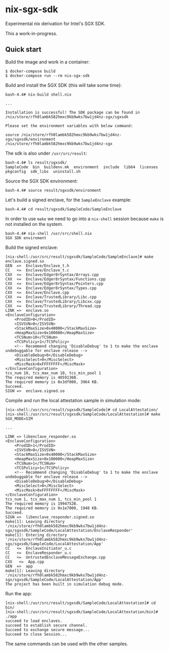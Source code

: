 # nix-sgx-sdk
Experimental nix derivation for Intel's SGX SDK.

This a work-in-progress.

## Quick start
Build the image and work in a container:

```shell
$ docker-compose build
$ docker-compose run --rm nix-sgx-sdk
```

Build and install the SGX SDK (this will take some time):

```shell
bash-4.4# nix-build shell.nix

...

Installation is successful! The SDK package can be found in /nix/store/rfh0lambk582hmxc9kb9wks7bw1jd4nz-sgx/sgxsdk

Please set the environment variables with below command:

source /nix/store/rfh0lambk582hmxc9kb9wks7bw1jd4nz-sgx/sgxsdk/environment
/nix/store/rfh0lambk582hmxc9kb9wks7bw1jd4nz-sgx
```

The sdk is also under `/usr/src/result`:

```shell
bash-4.4# ls result/sgxsdk/
SampleCode  bin  buildenv.mk  environment  include  lib64  licenses  pkgconfig  sdk_libs  uninstall.sh
```

Source the SGX SDK environment:
```shell
bash-4.4# source result/sgxsdk/environment
```

Let's build a signed enclave, for the `SampleEnclave` example:

```shell
bash-4.4# cd result/sgxsdk/SampleCode/SampleEnclave
```

In order to use `make` we need to go into a `nix-shell` session because `make`
is not installed on the system.

```shell
bash-4.4# nix-shell /usr/src/shell.nix
SGX SDK enviroment
```

Build the signed enclave:

```shell
[nix-shell:/usr/src/result/sgxsdk/SampleCode/SampleEnclave]# make enclave.signed.so
GEN  =>  Enclave/Enclave_t.h
CC   <=  Enclave/Enclave_t.c
CXX  <=  Enclave/Edger8rSyntax/Arrays.cpp
CXX  <=  Enclave/Edger8rSyntax/Functions.cpp
CXX  <=  Enclave/Edger8rSyntax/Pointers.cpp
CXX  <=  Enclave/Edger8rSyntax/Types.cpp
CXX  <=  Enclave/Enclave.cpp
CXX  <=  Enclave/TrustedLibrary/Libc.cpp
CXX  <=  Enclave/TrustedLibrary/Libcxx.cpp
CXX  <=  Enclave/TrustedLibrary/Thread.cpp
LINK =>  enclave.so
<EnclaveConfiguration>
    <ProdID>0</ProdID>
    <ISVSVN>0</ISVSVN>
    <StackMaxSize>0x40000</StackMaxSize>
    <HeapMaxSize>0x100000</HeapMaxSize>
    <TCSNum>10</TCSNum>
    <TCSPolicy>1</TCSPolicy>
    <!-- Recommend changing 'DisableDebug' to 1 to make the enclave undebuggable for enclave release -->
    <DisableDebug>0</DisableDebug>
    <MiscSelect>0</MiscSelect>
    <MiscMask>0xFFFFFFFF</MiscMask>
</EnclaveConfiguration>
tcs_num 10, tcs_max_num 10, tcs_min_pool 1
The required memory is 4059136B.
The required memory is 0x3df000, 3964 KB.
Succeed.
SIGN =>  enclave.signed.so
```

Compile and run the local attestation sample in simulation mode:

```shell
[nix-shell:/usr/src/result/sgxsdk/SampleCode]# cd LocalAttestation/
[nix-shell:/usr/src/result/sgxsdk/SampleCode/LocalAttestation]# make SGX_MODE=SIM

...

LINK => libenclave_responder.so
<EnclaveConfiguration>
    <ProdID>1</ProdID>
    <ISVSVN>0</ISVSVN>
    <StackMaxSize>0x40000</StackMaxSize>
    <HeapMaxSize>0x100000</HeapMaxSize>
    <TCSNum>1</TCSNum>
    <TCSPolicy>1</TCSPolicy>
    <!-- Recommend changing 'DisableDebug' to 1 to make the enclave undebuggable for enclave release -->
    <DisableDebug>0</DisableDebug>
    <MiscSelect>0</MiscSelect>
    <MiscMask>0xFFFFFFFF</MiscMask>
</EnclaveConfiguration>
tcs_num 1, tcs_max_num 1, tcs_min_pool 1
The required memory is 1994752B.
The required memory is 0x1e7000, 1948 KB.
Succeed.
SIGN =>  libenclave_responder.signed.so
make[1]: Leaving directory '/nix/store/rfh0lambk582hmxc9kb9wks7bw1jd4nz-sgx/sgxsdk/SampleCode/LocalAttestation/EnclaveResponder'
make[1]: Entering directory '/nix/store/rfh0lambk582hmxc9kb9wks7bw1jd4nz-sgx/sgxsdk/SampleCode/LocalAttestation/App'
CC   <=  EnclaveInitiator_u.c
CC   <=  EnclaveResponder_u.c
CC   <=  UntrustedEnclaveMessageExchange.cpp
CXX   <=  App.cpp
GEN  =>  app
make[1]: Leaving directory '/nix/store/rfh0lambk582hmxc9kb9wks7bw1jd4nz-sgx/sgxsdk/SampleCode/LocalAttestation/App'
The project has been built in simulation debug mode.
```

Run the app:

```shell
[nix-shell:/usr/src/result/sgxsdk/SampleCode/LocalAttestation]# cd bin/
[nix-shell:/usr/src/result/sgxsdk/SampleCode/LocalAttestation/bin]# ./app
succeed to load enclaves.
succeed to establish secure channel.
Succeed to exchange secure message...
Succeed to close Session...
```

The same commands can be used with the other samples.
